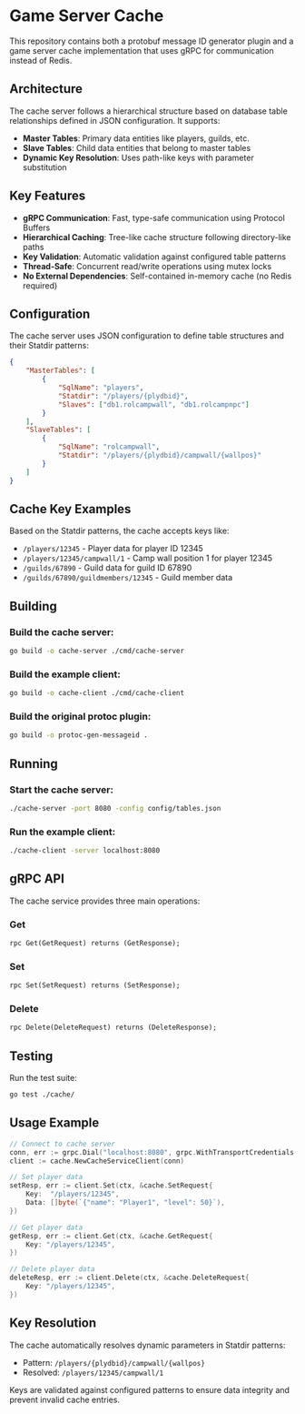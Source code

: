 # Game Server Cache

This repository contains both a protobuf message ID generator plugin and a game server cache implementation that uses gRPC for communication instead of Redis.

## Architecture

The cache server follows a hierarchical structure based on database table relationships defined in JSON configuration. It supports:

- **Master Tables**: Primary data entities like players, guilds, etc.
- **Slave Tables**: Child data entities that belong to master tables
- **Dynamic Key Resolution**: Uses path-like keys with parameter substitution

## Key Features

- **gRPC Communication**: Fast, type-safe communication using Protocol Buffers
- **Hierarchical Caching**: Tree-like cache structure following directory-like paths
- **Key Validation**: Automatic validation against configured table patterns
- **Thread-Safe**: Concurrent read/write operations using mutex locks
- **No External Dependencies**: Self-contained in-memory cache (no Redis required)

## Configuration

The cache server uses JSON configuration to define table structures and their Statdir patterns:

```json
{
    "MasterTables": [
        {
            "SqlName": "players",
            "Statdir": "/players/{plydbid}",
            "Slaves": ["db1.rolcampwall", "db1.rolcampnpc"]
        }
    ],
    "SlaveTables": [
        {
            "SqlName": "rolcampwall", 
            "Statdir": "/players/{plydbid}/campwall/{wallpos}"
        }
    ]
}
```

## Cache Key Examples

Based on the Statdir patterns, the cache accepts keys like:

- `/players/12345` - Player data for player ID 12345
- `/players/12345/campwall/1` - Camp wall position 1 for player 12345
- `/guilds/67890` - Guild data for guild ID 67890
- `/guilds/67890/guildmembers/12345` - Guild member data

## Building

### Build the cache server:
```bash
go build -o cache-server ./cmd/cache-server
```

### Build the example client:
```bash
go build -o cache-client ./cmd/cache-client
```

### Build the original protoc plugin:
```bash
go build -o protoc-gen-messageid .
```

## Running

### Start the cache server:
```bash
./cache-server -port 8080 -config config/tables.json
```

### Run the example client:
```bash
./cache-client -server localhost:8080
```

## gRPC API

The cache service provides three main operations:

### Get
```protobuf
rpc Get(GetRequest) returns (GetResponse);
```

### Set
```protobuf
rpc Set(SetRequest) returns (SetResponse);
```

### Delete
```protobuf
rpc Delete(DeleteRequest) returns (DeleteResponse);
```

## Testing

Run the test suite:
```bash
go test ./cache/
```

## Usage Example

```go
// Connect to cache server
conn, err := grpc.Dial("localhost:8080", grpc.WithTransportCredentials(insecure.NewCredentials()))
client := cache.NewCacheServiceClient(conn)

// Set player data
setResp, err := client.Set(ctx, &cache.SetRequest{
    Key:  "/players/12345",
    Data: []byte(`{"name": "Player1", "level": 50}`),
})

// Get player data
getResp, err := client.Get(ctx, &cache.GetRequest{
    Key: "/players/12345",
})

// Delete player data
deleteResp, err := client.Delete(ctx, &cache.DeleteRequest{
    Key: "/players/12345",
})
```

## Key Resolution

The cache automatically resolves dynamic parameters in Statdir patterns:

- Pattern: `/players/{plydbid}/campwall/{wallpos}`
- Resolved: `/players/12345/campwall/1`

Keys are validated against configured patterns to ensure data integrity and prevent invalid cache entries.